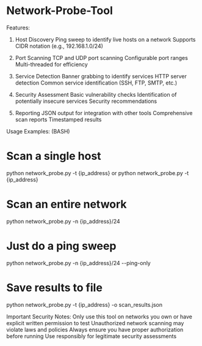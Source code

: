 # Network-Probe-Tool

Features:

1. Host Discovery
Ping sweep to identify live hosts on a network
Supports CIDR notation (e.g., 192.168.1.0/24)

2. Port Scanning
TCP and UDP port scanning
Configurable port ranges
Multi-threaded for efficiency

3. Service Detection
Banner grabbing to identify services
HTTP server detection
Common service identification (SSH, FTP, SMTP, etc.)

4. Security Assessment
Basic vulnerability checks
Identification of potentially insecure services
Security recommendations

5. Reporting
JSON output for integration with other tools
Comprehensive scan reports
Timestamped results

Usage Examples:  (BASH)
# Scan a single host
python network_probe.py -t {ip_address}
or
python network_probe.py -t {ip_address}

# Scan an entire network
python network_probe.py -n {ip_address}/24

# Just do a ping sweep
python network_probe.py -n {ip_address}/24 --ping-only

# Save results to file
python network_probe.py -t {ip_address} -o scan_results.json


Important Security Notes:
Only use this tool on networks you own or have explicit written permission to test
Unauthorized network scanning may violate laws and policies
Always ensure you have proper authorization before running
Use responsibly for legitimate security assessments

